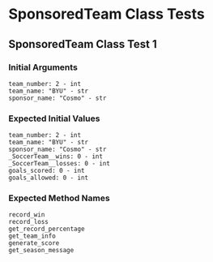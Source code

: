 # SponsoredTeam Class Tests

## SponsoredTeam Class Test 1

### Initial Arguments
````
team_number: 2 - int
team_name: "BYU" - str
sponsor_name: "Cosmo" - str
````

### Expected Initial Values
````
team_number: 2 - int
team_name: "BYU" - str
sponsor_name: "Cosmo" - str
_SoccerTeam__wins: 0 - int
_SoccerTeam__losses: 0 - int
goals_scored: 0 - int
goals_allowed: 0 - int
````

### Expected Method Names
````
record_win
record_loss
get_record_percentage
get_team_info
generate_score
get_season_message
````


